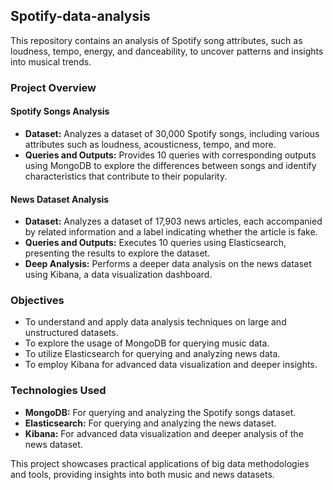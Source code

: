 ## Spotify-data-analysis

This repository contains an analysis of Spotify song attributes, such as loudness, tempo, energy, and danceability, to uncover patterns and insights into musical trends.

### Project Overview

#### Spotify Songs Analysis
- **Dataset:** Analyzes a dataset of 30,000 Spotify songs, including various attributes such as loudness, acousticness, tempo, and more.
- **Queries and Outputs:** Provides 10 queries with corresponding outputs using MongoDB to explore the differences between songs and identify characteristics that contribute to their popularity.

#### News Dataset Analysis
- **Dataset:** Analyzes a dataset of 17,903 news articles, each accompanied by related information and a label indicating whether the article is fake.
- **Queries and Outputs:** Executes 10 queries using Elasticsearch, presenting the results to explore the dataset.
- **Deep Analysis:** Performs a deeper data analysis on the news dataset using Kibana, a data visualization dashboard.

### Objectives
- To understand and apply data analysis techniques on large and unstructured datasets.
- To explore the usage of MongoDB for querying music data.
- To utilize Elasticsearch for querying and analyzing news data.
- To employ Kibana for advanced data visualization and deeper insights.

### Technologies Used
- **MongoDB:** For querying and analyzing the Spotify songs dataset.
- **Elasticsearch:** For querying and analyzing the news dataset.
- **Kibana:** For advanced data visualization and deeper analysis of the news dataset.

This project showcases practical applications of big data methodologies and tools, providing insights into both music and news datasets.
